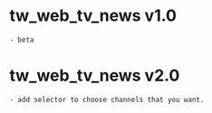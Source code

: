 # tw_web_tv_news v1.0
    - beta

# tw_web_tv_news v2.0
    - add selector to choose channels that you want.
